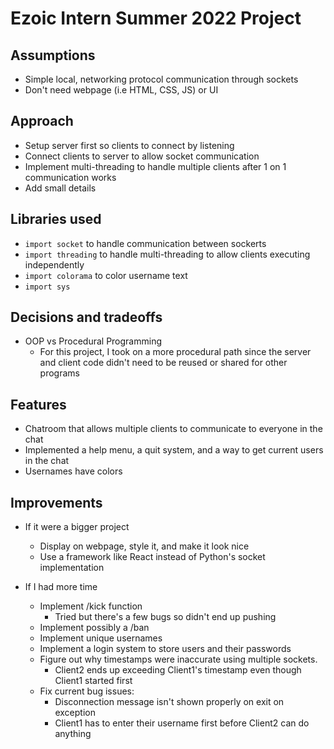 # Ezoic Intern Summer 2022 Project 

## Assumptions
 - Simple local, networking protocol communication through sockets 
 - Don't need webpage (i.e HTML, CSS, JS) or UI

## Approach
 - Setup server first so clients to connect by listening
 - Connect clients to server to allow socket communication
 - Implement multi-threading to handle multiple clients after 1 on 1 communication works
 - Add small details 

## Libraries used
 - `import socket` to handle communication between sockerts
 - `import threading` to handle multi-threading to allow clients executing independently
 - `import colorama` to color username text
 - `import sys` 

## Decisions and tradeoffs 
 - OOP vs Procedural Programming
   - For this project, I took on a more procedural path since the server and client code didn't need to be reused or shared for other programs

## Features 
 - Chatroom that allows multiple clients to communicate to everyone in the chat
 - Implemented a help menu, a quit system, and a way to get current users in the chat
 - Usernames have colors

## Improvements
 - If it were a bigger project
   - Display on webpage, style it, and make it look nice 
   - Use a framework like React instead of Python's socket implementation
 
 - If I had more time
   - Implement /kick function
     - Tried but there's a few bugs so didn't end up pushing
   - Implement possibly a /ban
   - Implement unique usernames
   - Implement a login system to store users and their passwords 
   - Figure out why timestamps were inaccurate using multiple sockets.
     - Client2 ends up exceeding Client1's timestamp even though Client1 started first
   - Fix current bug issues:
     - Disconnection message isn't shown properly on exit on exception
     - Client1 has to enter their username first before Client2 can do anything
   